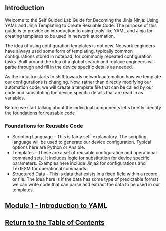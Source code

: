 ## Introduction

Welcome to the Self Guided Lab Guide for Becoming the Jinja Ninja: Using YAML and Jinja Templating to Create Resuable Code. The purpose of this guide is to provide an introduction to using tools like YAML and Jinja for creating templates to be used in network automation. 

The idea of using configuration templates is not new. Network engineers have always used some form of templating, typically common configurations stored in notepad, for commonly repeated configuration tasks. Built around the idea of a global search and replace engineers will parse through and fill in the device specific details as needed.

As the industry starts to shift towards network automation how we template our configurations is changing. Now, rather than directly modifying our automation code, we will create a template file that can be called by our code and substituting the device specific details that are read in as variables. 

Before we start talking about the individual components let's briefly identify the foundations for reusable code

### Foundations for Reusable Code
- Scripting Language - This is fairly self-explanatory. The scripting language will be used to generate our device configuration. Typical options here are Python or Ansible.
- Templates - These are a set of reusable configuration and operational command sets. It includes logic for substitution for device specific parameters. Examples here include Jinja2 for configurations and TextFSM for operational commands.
- Structured Data - This is data that exists in a fixed field within a record or file. The idea here is if the data has some type of predictable format we can write code that can parse and extract the data to be used in our templates.

## [Module 1 - Introduction to YAML](DEVWKS_1512_2.md)
## [Return to the Table of Contents](../../README.md)
